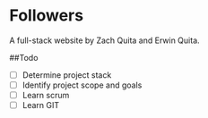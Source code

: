 # Followers

A full-stack website by Zach Quita and Erwin Quita.

##Todo

- [ ] Determine project stack
- [ ] Identify project scope and goals
- [ ] Learn scrum
- [ ] Learn GIT
